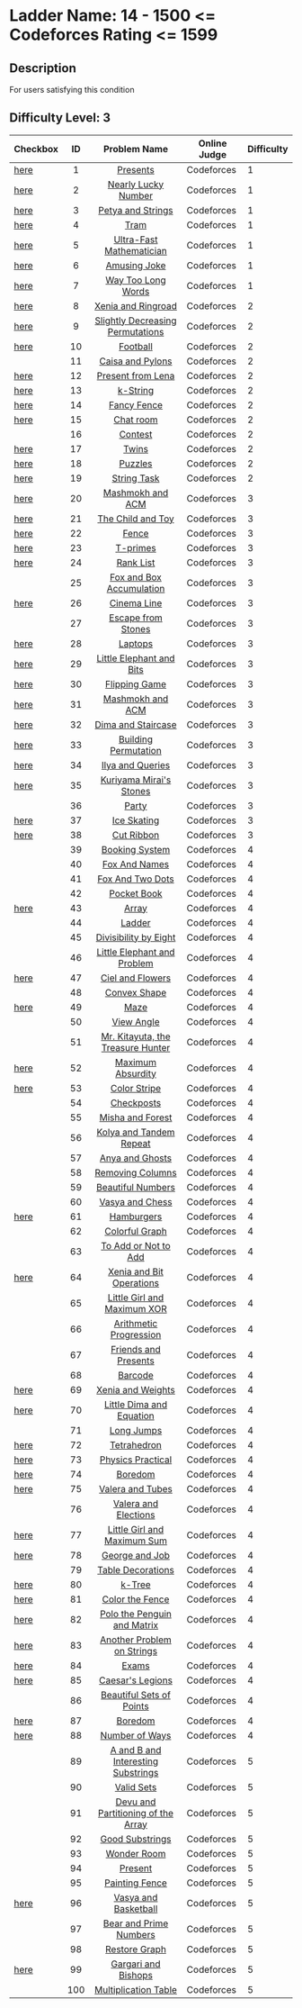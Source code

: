 # Ladder Name: 14 - 1500 <= Codeforces Rating <= 1599
## Description
 For users satisfying this condition
## Difficulty Level: 3

| Checkbox | ID  | Problem Name | Online Judge | Difficulty |
|---|:---:|:---:|---|---|
| [here](./001.md) |1|[Presents](http://codeforces.com/problemset/problem/136/A)|Codeforces|1|
| [here](./002.md) |2|[Nearly Lucky Number](http://codeforces.com/problemset/problem/110/A)|Codeforces|1|
| [here](./003.md) |3|[Petya and Strings](http://codeforces.com/problemset/problem/112/A)|Codeforces|1|
| [here](./004.md) |4|[Tram](http://codeforces.com/problemset/problem/116/A)|Codeforces|1|
| [here](./005.md) |5|[Ultra-Fast Mathematician](http://codeforces.com/problemset/problem/61/A)|Codeforces|1|
| [here](./006.md) |6|[Amusing Joke](http://codeforces.com/problemset/problem/141/A)|Codeforces|1|
| [here](./007.md) |7|[Way Too Long Words](http://codeforces.com/problemset/problem/71/A)|Codeforces|1|
| [here](./008.md) |8|[Xenia and Ringroad](http://codeforces.com/problemset/problem/339/B)|Codeforces|2|
| [here](./009.md) |9|[Slightly Decreasing Permutations](http://codeforces.com/problemset/problem/285/A)|Codeforces|2|
| [here](./010.md) |10|[Football](http://codeforces.com/problemset/problem/96/A)|Codeforces|2|
| |11|[Caisa and Pylons](http://codeforces.com/problemset/problem/463/B)|Codeforces|2|
| [here](./012.md) |12|[Present from Lena](http://codeforces.com/problemset/problem/118/B)|Codeforces|2|
| [here](./013.md) |13|[k-String](http://codeforces.com/problemset/problem/219/A)|Codeforces|2|
| [here](./014.md) |14|[Fancy Fence](http://codeforces.com/problemset/problem/270/A)|Codeforces|2|
| [here](./015.md) |15|[Chat room](http://codeforces.com/problemset/problem/58/A)|Codeforces|2|
| |16|[Contest](http://codeforces.com/problemset/problem/501/A)|Codeforces|2|
| [here](./017.md) |17|[Twins](http://codeforces.com/problemset/problem/160/A)|Codeforces|2|
| [here](./018.md) |18|[Puzzles](http://codeforces.com/problemset/problem/337/A)|Codeforces|2|
| [here](./019.md) |19|[String Task](http://codeforces.com/problemset/problem/118/A)|Codeforces|2|
| [here](./020.md) |20|[Mashmokh and ACM](http://codeforces.com/problemset/problem/414/B)|Codeforces|3|
| [here](./021.md) |21|[The Child and Toy](http://codeforces.com/problemset/problem/437/C)|Codeforces|3|
| [here](./022.md) |22|[Fence](http://codeforces.com/problemset/problem/363/B)|Codeforces|3|
| [here](./023.md) |23|[T-primes](http://codeforces.com/problemset/problem/230/B)|Codeforces|3|
| [here](./024.md) |24|[Rank List](http://codeforces.com/problemset/problem/166/A)|Codeforces|3|
| |25|[Fox and Box Accumulation](http://codeforces.com/problemset/problem/388/A)|Codeforces|3|
| [here](./026.md) |26|[Cinema Line](http://codeforces.com/problemset/problem/349/A)|Codeforces|3|
| |27|[Escape from Stones](http://codeforces.com/problemset/problem/264/A)|Codeforces|3|
| [here](./028.md) |28|[Laptops](http://codeforces.com/problemset/problem/456/A)|Codeforces|3|
| [here](./029.md) |29|[Little Elephant and Bits](http://codeforces.com/problemset/problem/258/A)|Codeforces|3|
| [here](./030.md) |30|[Flipping Game](http://codeforces.com/problemset/problem/327/A)|Codeforces|3|
| [here](./031.md) |31|[Mashmokh and ACM](http://codeforces.com/problemset/problem/414/B)|Codeforces|3|
| [here](./032.md) |32|[Dima and Staircase](http://codeforces.com/problemset/problem/272/C)|Codeforces|3|
| [here](./033.md) |33|[Building Permutation](http://codeforces.com/problemset/problem/285/C)|Codeforces|3|
| [here](./034.md) |34|[Ilya and Queries](http://codeforces.com/problemset/problem/313/B)|Codeforces|3|
| [here](./035.md) |35|[Kuriyama Mirai's Stones](http://codeforces.com/problemset/problem/433/B)|Codeforces|3|
| |36|[Party](http://codeforces.com/problemset/problem/115/A)|Codeforces|3|
| [here](./037.md) |37|[Ice Skating](http://codeforces.com/problemset/problem/217/A)|Codeforces|3|
| [here](./038.md) |38|[Cut Ribbon](http://codeforces.com/problemset/problem/189/A)|Codeforces|3|
| |39|[Booking System](http://codeforces.com/problemset/problem/416/C)|Codeforces|4|
| |40|[Fox And Names](http://codeforces.com/problemset/problem/510/C)|Codeforces|4|
| |41|[Fox And Two Dots](http://codeforces.com/problemset/problem/510/B)|Codeforces|4|
| |42|[Pocket Book](http://codeforces.com/problemset/problem/152/C)|Codeforces|4|
| [here](./043.md) |43|[Array](http://codeforces.com/problemset/problem/224/B)|Codeforces|4|
| |44|[Ladder](http://codeforces.com/problemset/problem/279/C)|Codeforces|4|
| |45|[Divisibility by Eight](http://codeforces.com/problemset/problem/550/C)|Codeforces|4|
| |46|[Little Elephant and Problem](http://codeforces.com/problemset/problem/220/A)|Codeforces|4|
| [here](./047.md) |47|[Ciel and Flowers](http://codeforces.com/problemset/problem/322/B)|Codeforces|4|
| |48|[Convex Shape](http://codeforces.com/problemset/problem/275/B)|Codeforces|4|
| [here](./049.md) |49|[Maze](http://codeforces.com/problemset/problem/377/A)|Codeforces|4|
| |50|[View Angle](http://codeforces.com/problemset/problem/257/C)|Codeforces|4|
| |51|[Mr. Kitayuta, the Treasure Hunter](http://codeforces.com/problemset/problem/505/C)|Codeforces|4|
| [here](./052.md) |52|[Maximum Absurdity](http://codeforces.com/problemset/problem/332/B)|Codeforces|4|
| [here](./053.md) |53|[Color Stripe](http://codeforces.com/problemset/problem/219/C)|Codeforces|4|
| |54|[Checkposts](http://codeforces.com/problemset/problem/427/C)|Codeforces|4|
| |55|[Misha and Forest](http://codeforces.com/problemset/problem/501/C)|Codeforces|4|
| |56|[Kolya and Tandem Repeat](http://codeforces.com/problemset/problem/443/B)|Codeforces|4|
| |57|[Anya and Ghosts](http://codeforces.com/problemset/problem/508/C)|Codeforces|4|
| |58|[Removing Columns](http://codeforces.com/problemset/problem/496/C)|Codeforces|4|
| |59|[Beautiful Numbers](http://codeforces.com/problemset/problem/300/C)|Codeforces|4|
| |60|[Vasya and Chess](http://codeforces.com/problemset/problem/493/D)|Codeforces|4|
| [here](./061.md) |61|[Hamburgers](http://codeforces.com/problemset/problem/371/C)|Codeforces|4|
| |62|[Colorful Graph](http://codeforces.com/problemset/problem/246/D)|Codeforces|4|
| |63|[To Add or Not to Add](http://codeforces.com/problemset/problem/231/C)|Codeforces|4|
| [here](./064.md) |64|[Xenia and Bit Operations](http://codeforces.com/problemset/problem/339/D)|Codeforces|4|
| |65|[Little Girl and Maximum XOR](http://codeforces.com/problemset/problem/276/D)|Codeforces|4|
| |66|[Arithmetic Progression](http://codeforces.com/problemset/problem/382/C)|Codeforces|4|
| |67|[Friends and Presents](http://codeforces.com/problemset/problem/483/B)|Codeforces|4|
| |68|[Barcode](http://codeforces.com/problemset/problem/225/C)|Codeforces|4|
| [here](./069.md) |69|[Xenia and Weights](http://codeforces.com/problemset/problem/339/C)|Codeforces|4|
| [here](./070.md) |70|[Little Dima and Equation](http://codeforces.com/problemset/problem/460/B)|Codeforces|4|
| |71|[Long Jumps](http://codeforces.com/problemset/problem/479/D)|Codeforces|4|
| [here](./072.md) |72|[Tetrahedron](http://codeforces.com/problemset/problem/166/E)|Codeforces|4|
| [here](./073.md) |73|[Physics Practical](http://codeforces.com/problemset/problem/253/B)|Codeforces|4|
| [here](./074.md) |74|[Boredom](http://codeforces.com/problemset/problem/455/A)|Codeforces|4|
| [here](./075.md) |75|[Valera and Tubes ](http://codeforces.com/problemset/problem/441/C)|Codeforces|4|
| |76|[Valera and Elections](http://codeforces.com/problemset/problem/369/C)|Codeforces|4|
| [here](./077.md) |77|[Little Girl and Maximum Sum](http://codeforces.com/problemset/problem/276/C)|Codeforces|4|
| [here](./078.md) |78|[George and Job](http://codeforces.com/problemset/problem/467/C)|Codeforces|4|
| |79|[Table Decorations](http://codeforces.com/problemset/problem/478/C)|Codeforces|4|
| [here](./080.md) |80|[k-Tree](http://codeforces.com/problemset/problem/431/C)|Codeforces|4|
| [here](./081.md) |81|[Color the Fence](http://codeforces.com/problemset/problem/349/B)|Codeforces|4|
| [here](./082.md) |82|[Polo the Penguin and Matrix](http://codeforces.com/problemset/problem/289/B)|Codeforces|4|
| [here](./083.md) |83|[Another Problem on Strings](http://codeforces.com/problemset/problem/165/C)|Codeforces|4|
| [here](./084.md) |84|[Exams](http://codeforces.com/problemset/problem/479/C)|Codeforces|4|
| [here](./085.md) |85|[Caesar's Legions](http://codeforces.com/problemset/problem/118/D)|Codeforces|4|
| |86|[Beautiful Sets of Points](http://codeforces.com/problemset/problem/268/C)|Codeforces|4|
| [here](./087.md) |87|[Boredom](http://codeforces.com/problemset/problem/455/A)|Codeforces|4|
| [here](./088.md) |88|[Number of Ways](http://codeforces.com/problemset/problem/466/C)|Codeforces|4|
| |89|[A and B and Interesting Substrings](http://codeforces.com/problemset/problem/519/D)|Codeforces|5|
| |90|[Valid Sets](http://codeforces.com/problemset/problem/486/D)|Codeforces|5|
| |91|[Devu and Partitioning of the Array](http://codeforces.com/problemset/problem/439/C)|Codeforces|5|
| |92|[Good Substrings](http://codeforces.com/problemset/problem/271/D)|Codeforces|5|
| |93|[Wonder Room](http://codeforces.com/problemset/problem/466/B)|Codeforces|5|
| |94|[Present](http://codeforces.com/problemset/problem/460/C)|Codeforces|5|
| |95|[Painting Fence](http://codeforces.com/problemset/problem/448/C)|Codeforces|5|
| [here](./096.md) |96|[Vasya and Basketball](http://codeforces.com/problemset/problem/493/C)|Codeforces|5|
| |97|[Bear and Prime Numbers](http://codeforces.com/problemset/problem/385/C)|Codeforces|5|
| |98|[Restore Graph](http://codeforces.com/problemset/problem/404/C)|Codeforces|5|
| [here](./099.md) |99|[Gargari and Bishops](http://codeforces.com/problemset/problem/463/C)|Codeforces|5|
| |100|[Multiplication Table](http://codeforces.com/problemset/problem/448/D)|Codeforces|5|
